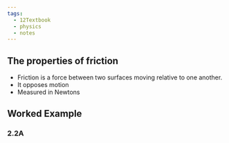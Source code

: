 ```yaml
---
tags:
  - 12Textbook
  - physics
  - notes
---
```

## The properties of friction
- Friction is a force between two surfaces moving relative to one another. 
- It opposes motion
- Measured in Newtons
## Worked Example
### 2.2A